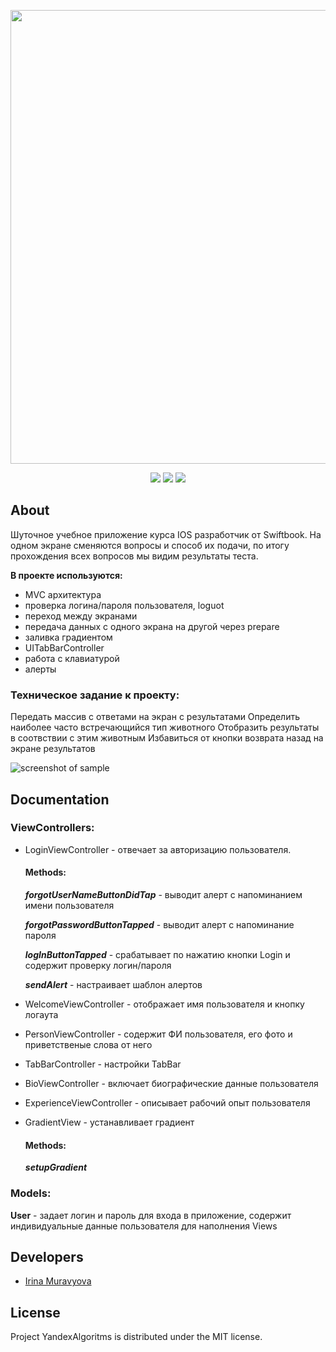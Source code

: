 <p align="center">
      <img src="https://i.ibb.co/qmqv7ZY/2024-04-13-17-42-50.png" width="726">
</p>

<p align="center">
   <img src="https://img.shields.io/badge/Engine-XCode v15.3-blueviolet">
   <img src="https://img.shields.io/badge/Version-v1.0-blue">
   <img src="https://img.shields.io/badge/License-MIT-green">
</p>

## About
Шуточное учебное приложение курса IOS разработчик от Swiftbook. 
На одном экране сменяются вопросы и способ их подачи, по итогу прохождения всех вопросов мы видим результаты теста.

**В проекте используются:**

* MVC архитектура
* проверка логина/пароля пользователя, loguot
* переход между экранами
* передача данных с одного экрана на другой через prepare
* заливка градиентом
* UITabBarController
* работа с клавиатурой
* алерты


### Техническое задание к проекту:

Передать массив с ответами на экран с результатами
Определить наиболее часто встречающийся тип животного
Отобразить результаты в соотвствии с этим животным
Избавиться от кнопки возврата назад на экране результатов


![screenshot of sample](https://i.ibb.co/gmBSfGm/Personal-Quize.jpg)

## Documentation

### ViewControllers:

* LoginViewController - отвечает за авторизацию пользователя.
     
  #### Methods:
  
  ***forgotUserNameButtonDidTap*** - выводит алерт с напоминанием имени пользователя
  
  ***forgotPasswordButtonTapped*** - выводит алерт с напоминание пароля
  
  ***logInButtonTapped*** - срабатывает по нажатию кнопки Login и содержит проверку логин/пароля
  
  ***sendAlert*** - настраивает шаблон алертов
  
* WelcomeViewController - отображает имя пользователя и кнопку логаута
* PersonViewController - содержит ФИ пользователя, его фото и приветственые слова от него
* TabBarController - настройки TabBar
* BioViewController - включает биографические данные пользователя
* ExperienceViewController - описывает рабочий опыт пользователя
* GradientView - устанавливает градиент
       
  #### Methods:
  
  ***setupGradient***

### Models:

**User** - задает логин и пароль для входа в приложение, содержит индивидуальные данные пользователя для наполнения Views



## Developers

- [Irina Muravyova](https://github.com/IrinaMuravyova)

## License
Project YandexAlgoritms is distributed under the MIT license.
